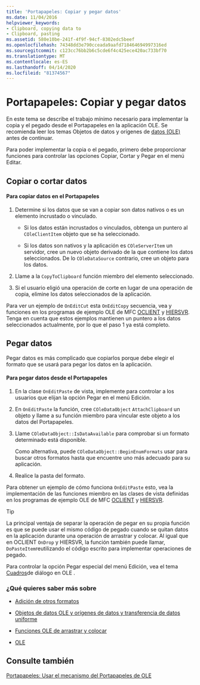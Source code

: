 ```yaml
---
title: 'Portapapeles: Copiar y pegar datos'
ms.date: 11/04/2016
helpviewer_keywords:
- Clipboard, copying data to
- Clipboard, pasting
ms.assetid: 580e10be-241f-4f9f-94cf-8302edc5beef
ms.openlocfilehash: 74348dd3e790cceada9aafd718464694997316ed
ms.sourcegitcommit: c123cc76bb2b6c5cde6f4c425ece420ac733bf70
ms.translationtype: MT
ms.contentlocale: es-ES
ms.lasthandoff: 04/14/2020
ms.locfileid: "81374567"
---
```

# <a name="clipboard-copying-and-pasting-data"></a>Portapapeles: Copiar y pegar datos

En este tema se describe el trabajo mínimo necesario para implementar la copia y el pegado desde el Portapapeles en la aplicación OLE. Se recomienda leer los temas Objetos de datos y orígenes de [datos (OLE)](../mfc/data-objects-and-data-sources-ole.md) antes de continuar.

Para poder implementar la copia o el pegado, primero debe proporcionar funciones para controlar las opciones Copiar, Cortar y Pegar en el menú Editar.

## <a name="copying-or-cutting-data"></a><a name="_core_copying_or_cutting_data"></a>Copiar o cortar datos

#### <a name="to-copy-data-to-the-clipboard"></a>Para copiar datos en el Portapapeles

1. Determine si los datos que se van a copiar son datos nativos o es un elemento incrustado o vinculado.

   - Si los datos están incrustados o vinculados, obtenga un puntero al `COleClientItem` objeto que se ha seleccionado.

   - Si los datos son nativos y la aplicación es `COleServerItem` un servidor, cree un nuevo objeto derivado de la que contiene los datos seleccionados. De lo `COleDataSource` contrario, cree un objeto para los datos.

1. Llame a la `CopyToClipboard` función miembro del elemento seleccionado.

1. Si el usuario eligió una operación de corte en lugar de una operación de copia, elimine los datos seleccionados de la aplicación.

Para ver un ejemplo de `OnEditCut` esta `OnEditCopy` secuencia, vea y funciones en los programas de ejemplo OLE de MFC [OCLIENT](../overview/visual-cpp-samples.md) y [HIERSVR](../overview/visual-cpp-samples.md). Tenga en cuenta que estos ejemplos mantienen un puntero a los datos seleccionados actualmente, por lo que el paso 1 ya está completo.

## <a name="pasting-data"></a><a name="_core_pasting_data"></a>Pegar datos

Pegar datos es más complicado que copiarlos porque debe elegir el formato que se usará para pegar los datos en la aplicación.

#### <a name="to-paste-data-from-the-clipboard"></a>Para pegar datos desde el Portapapeles

1. En la clase `OnEditPaste` de vista, implemente para controlar a los usuarios que elijan la opción Pegar en el menú Edición.

1. En `OnEditPaste` la función, cree `COleDataObject` `AttachClipboard` un objeto y llame a su función miembro para vincular este objeto a los datos del Portapapeles.

1. Llame `COleDataObject::IsDataAvailable` para comprobar si un formato determinado está disponible.

   Como alternativa, puede `COleDataObject::BeginEnumFormats` usar para buscar otros formatos hasta que encuentre uno más adecuado para su aplicación.

1. Realice la pasta del formato.

Para obtener un ejemplo de cómo funciona `OnEditPaste` esto, vea la implementación de las funciones miembro en las clases de vista definidas en los programas de ejemplo OLE de MFC [OCLIENT](../overview/visual-cpp-samples.md) y [HIERSVR](../overview/visual-cpp-samples.md).

> [!TIP]
> La principal ventaja de separar la operación de pegar en su propia función es que se puede usar el mismo código de pegado cuando se quitan datos en la aplicación durante una operación de arrastrar y colocar. Al igual que en OCLIENT `OnDrop` y HIERSVR, la función también puede llamar, `DoPasteItem`reutilizando el código escrito para implementar operaciones de pegado.

Para controlar la opción Pegar especial del menú Edición, vea el tema [Cuadros](../mfc/dialog-boxes-in-ole.md)de diálogo en OLE .

### <a name="what-do-you-want-to-know-more-about"></a>¿Qué quieres saber más sobre

- [Adición de otros formatos](../mfc/clipboard-adding-other-formats.md)

- [Objetos de datos OLE y orígenes de datos y transferencia de datos uniforme](../mfc/data-objects-and-data-sources-ole.md)

- [Funciones OLE de arrastrar y colocar](../mfc/drag-and-drop-ole.md)

- [OLE](../mfc/ole-background.md)

## <a name="see-also"></a>Consulte también

[Portapapeles: Usar el mecanismo del Portapapeles de OLE](../mfc/clipboard-using-the-ole-clipboard-mechanism.md)
